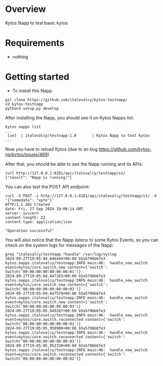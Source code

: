 Overview
========
Kytos Napp to test basic kytos


Requirements
============
 - nothing

Getting started
===============

- To install this Napp:

```
git clone https://github.com/italovalcy/kytos-testnapp/
cd kytos-testnapp
python3 setup.py develop
```

After installing the Napp, you should see it on Kytos Napps list:

```
kytos napps list
...
 [ie]  | italovalcy/testnapp:1.0       | Kytos Napp to test kytos
...
```

Now you have to reload Kytos (due to an bug https://github.com/kytos-ng/kytos/issues/469)

After that, you should be able to see the Napp running and its APIs:

```
curl http://127.0.0.1:8181/api/italovalcy/testnapp/v1/
{"result": "Napp is running!"}
```

You can also test the POST API endpoint:

```
curl -X POST -i http://127.0.0.1:8181/api/italovalcy/testnapp/v1/ -d '{"somedata": "xpto"}'
HTTP/1.1 201 Created
date: Fri, 27 Sep 2024 19:08:14 GMT
server: uvicorn
content-length: 22
content-type: application/json

"Operation successful"
```

You will also notice that the Napp listens to some Kytos Events, so you can check on the system logs for messages of the Napp:

```
grep "italovalcy/testnapp.*handle" /var/log/syslog
2024-09-27T19:05:04.646444+00:00 b5a5796b6fe3 kytos.napps.italovalcy/testnapp:INFO main:46:  handle_new_switch event=kytos/core.switch.new content={'switch': Switch('00:00:00:00:00:00:00:01')}
2024-09-27T19:05:04.647265+00:00 b5a5796b6fe3 kytos.napps.italovalcy/testnapp:INFO main:46:  handle_new_switch event=kytos/core.switch.new content={'switch': Switch('00:00:00:00:00:00:00:02')}
2024-09-27T19:05:04.647579+00:00 b5a5796b6fe3 kytos.napps.italovalcy/testnapp:INFO main:46:  handle_new_switch event=kytos/core.switch.new content={'switch': Switch('00:00:00:00:00:00:00:03')}
2024-09-27T19:05:05.949287+00:00 b5a5796b6fe3 kytos.napps.italovalcy/testnapp:INFO main:46:  handle_new_switch event=kytos/core.switch.reconnected content={'switch': Switch('00:00:00:00:00:00:00:01')}
2024-09-27T19:05:05.950908+00:00 b5a5796b6fe3 kytos.napps.italovalcy/testnapp:INFO main:46:  handle_new_switch event=kytos/core.switch.reconnected content={'switch': Switch('00:00:00:00:00:00:00:03')}
2024-09-27T19:05:05.952330+00:00 b5a5796b6fe3 kytos.napps.italovalcy/testnapp:INFO main:46:  handle_new_switch event=kytos/core.switch.reconnected content={'switch': Switch('00:00:00:00:00:00:00:02')}
```
